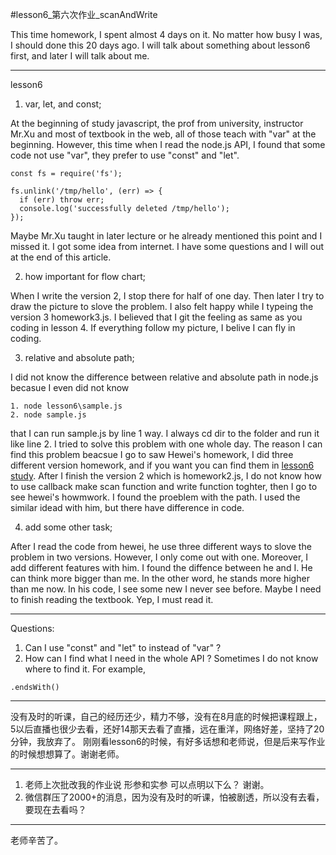 #lesson6_第六次作业_scanAndWrite

This time homework, I spent almost 4 days on it. No matter how busy I was, I should done this 20 days ago. I will talk about something about lesson6 first, and later I will talk about me.

---
lesson6

1. var, let, and const;

At the beginning of study javascript, the prof from university, instructor Mr.Xu and most of textbook in the web, all of those teach with "var" at the beginning. However, this time when I read the node.js API, I found that some code not use "var", they prefer to use "const" and "let".

```
const fs = require('fs');

fs.unlink('/tmp/hello', (err) => {
  if (err) throw err;
  console.log('successfully deleted /tmp/hello');
});
```
Maybe Mr.Xu taught in later lecture or he already mentioned this point and I missed it. I got some idea from internet. I have some questions and I will out at the end of this article.

2. how important for flow chart;

When I write the version 2, I stop there for half of one day. Then later I try to draw the picture to slove the problem. I also felt happy while I typeing the version 3 homework3.js. I believed that I git the feeling as same as you coding in lesson 4. If everything follow my picture, I belive I can fly in coding.

3. relative and absolute path;

I did not know the difference between relative and absolute path in node.js becasue I even did not know 
```
1. node lesson6\sample.js
2. node sample.js
```
that I can run sample.js by line 1 way. I always cd dir to the folder and run it like line 2.
I tried to solve this problem with one whole day. The reason I can find this problem beacsue I go to saw Hewei's homework, I did three different version homework, and if you want you can find them in [lesson6 study](https://github.com/tiandimeihua/xinshengdaxue_javascript/tree/master/study/lesson6).
After I finish the version 2 which is homework2.js, I do not know how to use callback make scan function and write function toghter, then I go to see hewei's howmwork. I found the proeblem with the path. I used the similar idead with him, but there have difference in code.

4. add some other task;

After I read the code from hewei, he use three different ways to slove the problem in two versions. However, I only come out with one. Moreover, I add different features with him. I found the diffence between he and I. He can think more bigger than me. In the other word, he stands more higher than me now. In his code, I see some new I never see before. Maybe I need to finish reading the textbook. Yep, I must read it.

---
Questions:
1. Can I use "const" and "let" to instead of "var" ?
2. How can I find what I need in the whole API ? Sometimes I do not know where to find it. For example, 
```
.endsWith()
```

---
没有及时的听课，自己的经历还少，精力不够，没有在8月底的时候把课程跟上，5以后直播也很少去看，还好14那天去看了直播，远在重洋，网络好差，坚持了20分钟，我放弃了。 刚刚看lesson6的时候，有好多话想和老师说，但是后来写作业的时候想想算了。谢谢老师。

---
1. 老师上次批改我的作业说 形参和实参 可以点明以下么？ 谢谢。
2. 微信群压了2000+的消息，因为没有及时的听课，怕被剧透，所以没有去看，要现在去看吗？

---
老师辛苦了。
